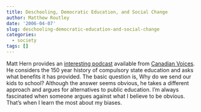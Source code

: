 ```yaml
---
title: Deschooling, Democratic Education, and Social Change
author: Matthew Routley
date: '2006-04-07'
slug: deschooling-democratic-education-and-social-change
categories:
  - society
tags: []
---
```


<p>Matt Hern provides an <a href="http://canadianvoices.org/speakers.php?id=19">interesting podcast</a> available from <a href="http://canadianvoices.org/">Canadian Voices</a>. He considers the 150 year history of compulsory state education and asks what benefits it has provided. The basic question is, Why do we send our kids to school? Although the answer seems obvious, he takes a different approach and argues for alternatives to public education. I’m always fascinated when someone argues against what I believe to be obvious. That’s when I learn the most about my biases.</p>